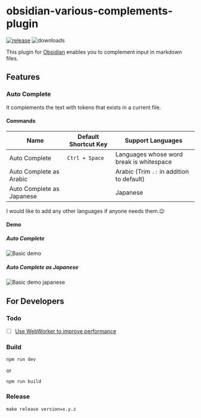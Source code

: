 # obsidian-various-complements-plugin

[![release](https://img.shields.io/github/release/tadashi-aikawa/obsidian-various-complements-plugin.svg)](https://github.com/tadashi-aikawa/obsidian-various-complements-plugin/releases/latest)
![downloads](https://img.shields.io/github/downloads/tadashi-aikawa/obsidian-various-complements-plugin/total)

This plugin for [Obsidian] enables you to complement input in markdown files.

## Features

### Auto Complete

It complements the text with tokens that exists in a current file.

#### Commands

| Name                      | Default Shortcut Key | Support Languages                         |
| ------------------------- | -------------------- | ----------------------------------------- |
| Auto Complete             | `Ctrl + Space`       | Languages whose word break is whitespace  |
| Auto Complete as Arabic   |                      | Arabic (Trim `،؛` in addition to default) |
| Auto Complete as Japanese |                      | Japanese                                  |

I would like to add any other languages if anyone needs them.😉

#### Demo

##### Auto Complete

![Basic demo](https://raw.githubusercontent.com/tadashi-aikawa/obsidian-various-complements-plugin/main/demo/demo2.gif)

##### Auto Complete as Japanese

![Basic demo japanese](https://raw.githubusercontent.com/tadashi-aikawa/obsidian-various-complements-plugin/main/demo/demo.gif)


## For Developers

### Todo

- [ ] [Use WebWorker to improve performance](https://github.com/obsidianmd/obsidian-releases/pull/155#issuecomment-774930410)

### Build

```
npm run dev
```

or

```
npm run build
```

### Release

```
make release version=x.y.z
```

[Obsidian]: https://obsidian.md/
